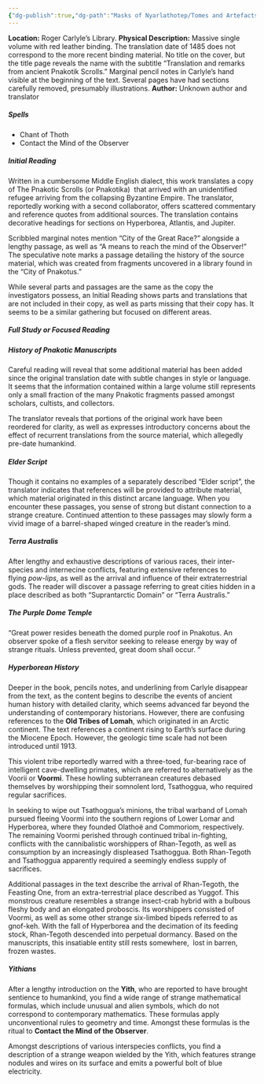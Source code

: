 ```yaml
---
{"dg-publish":true,"dg-path":"Masks of Nyarlathotep/Tomes and Artefacts/New York/The Pnakotic Manuscripts.md","permalink":"/masks-of-nyarlathotep/tomes-and-artefacts/new-york/the-pnakotic-manuscripts/","tags":["TTRPG/Games/MoN"]}
---
```


**Location:** Roger Carlyle’s Library.
**Physical Description:** Massive single volume with red leather binding. The translation date of 1485 does not correspond to the more recent binding material. No title on the cover, but the title page reveals the name with the subtitle “Translation and remarks from ancient Pnakotik Scrolls.” Marginal pencil notes in Carlyle’s hand visible at the beginning of the text. Several pages have had sections carefully removed, presumably illustrations.
**Author:** Unknown author and translator

##### Spells
- Chant of Thoth
- Contact the Mind of the Observer

##### Initial Reading
Written in a cumbersome Middle English dialect, this work translates a copy of The Pnakotic Scrolls (or Pnakotika)  that arrived with an unidentified refugee arriving from the collapsing Byzantine Empire. The translator, reportedly working with a second collaborator, offers scattered commentary and reference quotes from additional sources. The translation contains decorative headings for sections on Hyperborea, Atlantis, and Jupiter.

Scribbled marginal notes mention “City of the Great Race?” alongside a lengthy passage, as well as “A means to reach the mind of the Observer!” The speculative note marks a passage detailing the history of the source material, which was created from fragments uncovered in a library found in the “City of Pnakotus.”

While several parts and passages are the same as the copy the investigators possess, an Initial Reading shows parts and translations that are not included in their copy, as well as parts missing that their copy has. It seems to be a similar gathering but focused on different areas.

##### Full Study or Focused Reading
##### History of Pnakotic Manuscripts
Careful reading will reveal that some additional material has been added since the original translation date with subtle changes in style or language. It seems that the information contained within a large volume still represents only a small fraction of the many Pnakotic fragments passed amongst scholars, cultists, and collectors.

The translator reveals that portions of the original work have been reordered for clarity, as well as expresses introductory concerns about the effect of recurrent translations from the source material, which allegedly pre-date humankind.

##### Elder Script
Though it contains no examples of a separately described “Elder script”, the translator indicates that references will be provided to attribute material, which material originated in this distinct arcane language. When you encounter these passages, you sense of strong but distant connection to a strange creature. Continued attention to these passages may slowly form a vivid image of a barrel-shaped winged creature in the reader’s mind.

##### Terra Australis
After lengthy and exhaustive descriptions of various races, their inter-species and internecine conflicts, featuring extensive references to flying _pow-lips_, as well as the arrival and influence of their extraterrestrial gods. The reader will discover a passage referring to great cities hidden in a place described as both “Suprantarctic Domain” or “Terra Australis.”

##### The Purple Dome Temple
“Great power resides beneath the domed purple roof in Pnakotus. An observer spoke of a flesh servitor seeking to release energy by way of strange rituals. Unless prevented, great doom shall occur. “

##### Hyperborean History
Deeper in the book, pencils notes, and underlining from Carlyle disappear from the text, as the content begins to describe the events of ancient human history with detailed clarity, which seems advanced far beyond the understanding of contemporary historians. However, there are confusing references to the **Old Tribes of Lomah**, which originated in an Arctic continent. The text references a continent rising to Earth’s surface during the Miocene Epoch. However, the geologic time scale had not been introduced until 1913.

This violent tribe reportedly warred with a three-toed, fur-bearing race of intelligent cave-dwelling primates, which are referred to alternatively as the Voorii or **Voormi**. These howling subterranean creatures debased themselves by worshipping their somnolent lord, Tsathoggua, who required regular sacrifices.

In seeking to wipe out Tsathoggua’s minions, the tribal warband of Lomah pursued fleeing Voormi into the southern regions of Lower Lomar and Hyperborea, where they founded Olathoë and Commoriom, respectively. The remaining Voormi perished through continued tribal in-fighting, conflicts with the cannibalistic worshippers of Rhan-Tegoth, as well as consumption by an increasingly displeased Tsathoggua. Both Rhan-Tegoth and Tsathoggua apparently required a seemingly endless supply of sacrifices.

Additional passages in the text describe the arrival of Rhan-Tegoth, the Feasting One, from an extra-terrestrial place described as Yuggof. This monstrous creature resembles a strange insect-crab hybrid with a bulbous fleshy body and an elongated proboscis. Its worshippers consisted of Voormi, as well as some other strange six-limbed bipeds referred to as gnof-keh. With the fall of Hyperborea and the decimation of its feeding stock, Rhan-Tegoth descended into perpetual dormancy. Based on the manuscripts, this insatiable entity still rests somewhere,  lost in barren, frozen wastes.

##### Yithians
After a lengthy introduction on the **Yith**, who are reported to have brought sentience to humankind, you find a wide range of strange mathematical formulas, which include unusual and alien symbols, which do not correspond to contemporary mathematics. These formulas apply unconventional rules to geometry and time. Amongst these formulas is the ritual to **Contact the Mind of the Observer**.

Amongst descriptions of various interspecies conflicts, you find a description of a strange weapon wielded by the Yith, which features strange nodules and wires on its surface and emits a powerful bolt of blue electricity.
